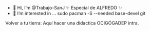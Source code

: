 - 👋 Hi, I’m @Trabajo-SanJ ✨ Especial de ALFREDO ✨
- 👀 I’m interested in ... sudo pacman -S --needed base-devel git

<!---
Trabajo-SanJ/Trabajo-SanJ is a ✨ Especial de ALFREDO ✨
**********************ALFREDO SABINA****************************
Puede hacer clic en el enlace Vista previa para ver los cambios.
--->
Volver a tu tierra: Aquí hacer una didactica OCIGÓGADEP intra.
